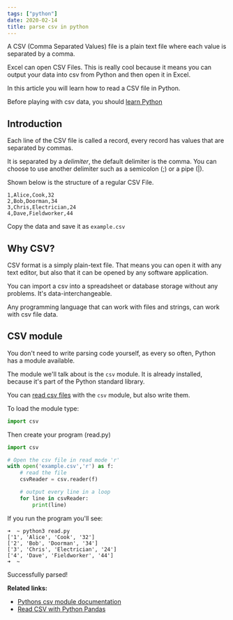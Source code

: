 ```yaml
---
tags: ["python"]
date: 2020-02-14
title: parse csv in python
---
```

A CSV (Comma Separated Values) file is a plain text file where each value is separated by a comma. 

Excel can open CSV Files. This is really cool because it means you can output your data into csv from Python and then open it in Excel.

In this article you will learn how to read a CSV file in Python.

Before playing with csv data, you should <a href="https://gumroad.com/l/dcsp">learn Python</a>

## Introduction

Each line of the CSV file is called a record, every record has values that are separated by commas. 

It is separated by a *delimiter*, the default delimiter is the comma. You can choose to use another delimiter such as a semicolon (;) or a pipe (|).

Shown below is the structure of a regular CSV File.

    1,Alice,Cook,32
    2,Bob,Doorman,34
    3,Chris,Electrician,24
    4,Dave,Fieldworker,44

Copy the data and save it as `example.csv`

## Why CSV?

CSV format is a simply plain-text file. That means you can open it with any text editor, but also that it can be opened by any software application.

You can import a csv into a spreadsheet or database storage without any problems. It's data-interchangeable.

Any programming language that can work with files and strings, can work with csv file data. 

## CSV module

You don't need to write parsing code yourself, as every so often, Python has a module available.

The module we'll talk about is the `csv` module. It is already installed, because it's part of the Python standard library.

You can <a href="https://pythonspot.com/reading-csv-files-in-python/">read csv files</a> with the `csv` module, but also write them.

To load the module type:

```python
import csv
```

Then create your program (read.py)

```python
import csv

# Open the csv file in read mode 'r'                                                                                                                                              
with open('example.csv','r') as f:
    # read the file                                                                                                                                                               
    csvReader = csv.reader(f)

    # output every line in a loop                                                                                                                                                 
    for line in csvReader:
        print(line)
```

If you run the program you'll see:

    ➜  ~ python3 read.py 
    ['1', 'Alice', 'Cook', '32']
    ['2', 'Bob', 'Doorman', '34']
    ['3', 'Chris', 'Electrician', '24']
    ['4', 'Dave', 'Fieldworker', '44']
    ➜  ~ 

Successfully parsed!


**Related links:**
* <a href="https://docs.python.org/3.8/library/csv.html">Pythons csv module documentation</a>
* <a href="https://pythonprogramminglanguage.com/read-csv/">Read CSV with Python Pandas</a>


